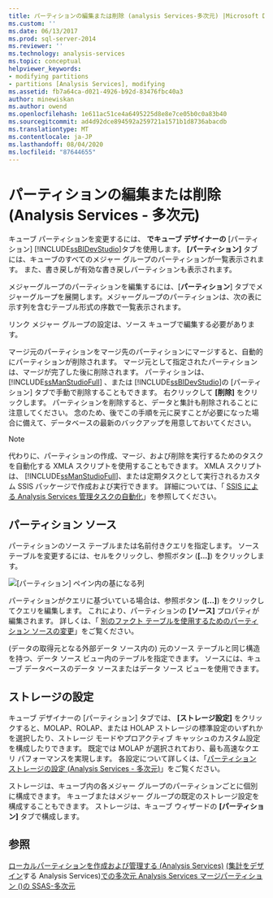 ```yaml
---
title: パーティションの編集または削除 (analysis Services-多次元) |Microsoft Docs
ms.custom: ''
ms.date: 06/13/2017
ms.prod: sql-server-2014
ms.reviewer: ''
ms.technology: analysis-services
ms.topic: conceptual
helpviewer_keywords:
- modifying partitions
- partitions [Analysis Services], modifying
ms.assetid: fb7a64ca-d021-4926-b92d-83476fbc40a3
author: minewiskan
ms.author: owend
ms.openlocfilehash: 1e611ac51ce4a6495225d8e8e7ce05b0c0a83b40
ms.sourcegitcommit: ad4d92dce894592a259721a1571b1d8736abacdb
ms.translationtype: MT
ms.contentlocale: ja-JP
ms.lasthandoff: 08/04/2020
ms.locfileid: "87644655"
---
```

# <a name="edit-or-delete-partitions-analyisis-services---multidimensional"></a>パーティションの編集または削除 (Analysis Services - 多次元)
  キューブ パーティションを変更するには、 **でキューブ デザイナーの** [パーティション] [!INCLUDE[ssBIDevStudio](../../../includes/ssbidevstudio-md.md)]タブを使用します。 **[パーティション]** タブには、キューブのすべてのメジャー グループのパーティションが一覧表示されます。 また、書き戻しが有効な書き戻しパーティションも表示されます。

 メジャーグループのパーティションを編集するには、[**パーティション**] タブでメジャーグループを展開します。メジャーグループのパーティションは、次の表に示す列を含むテーブル形式の序数で一覧表示されます。

 リンク メジャー グループの設定は、ソース キューブで編集する必要があります。

 マージ元のパーティションをマージ先のパーティションにマージすると、自動的にパーティションが削除されます。 マージ元として指定されたパーティションは、マージが完了した後に削除されます。 パーティションは、 [!INCLUDE[ssManStudioFull](../../../includes/ssmanstudiofull-md.md)] 、または [!INCLUDE[ssBIDevStudio](../../../includes/ssbidevstudio-md.md)]の [パーティション] タブで手動で削除することもできます。 右クリックして **[削除]** をクリックします。 パーティションを削除すると、データと集計も削除されることに注意してください。 念のため、後でこの手順を元に戻すことが必要になった場合に備えて、データベースの最新のバックアップを用意しておいてください。

> [!NOTE]
>  代わりに、パーティションの作成、マージ、および削除を実行するためのタスクを自動化する XMLA スクリプトを使用することもできます。 XMLA スクリプトは、 [!INCLUDE[ssManStudioFull](../../../includes/ssmanstudiofull-md.md)]、または定期タスクとして実行されるカスタム SSIS パッケージで作成および実行できます。 詳細については、「 [SSIS による Analysis Services 管理タスクの自動化](../instances/automate-analysis-services-administrative-tasks-with-ssis.md)」を参照してください。

## <a name="partition-source"></a>パーティション ソース
 パーティションのソース テーブルまたは名前付きクエリを指定します。 ソース テーブルを変更するには、セルをクリックし、参照ボタン (**[...]**) をクリックします。

 ![[パーティション] ペイン内の基になる列](../media/ssas-partitionsource.png "[パーティション] ペイン内の基になる列")

 パーティションがクエリに基づいている場合は、参照ボタン (**[...]**) をクリックしてクエリを編集します。 これにより、パーティションの **[ソース]** プロパティが編集されます。 詳しくは、「 [別のファクト テーブルを使用するためのパーティション ソースの変更](change-a-partition-source-to-use-a-different-fact-table.md)」をご覧ください。

 (データの取得元となる外部データ ソース内の) 元のソース テーブルと同じ構造を持つ、データ ソース ビュー内のテーブルを指定できます。 ソースには、キューブ データベースのデータ ソースまたはデータ ソース ビューを使用できます。

## <a name="storage-settings"></a>ストレージの設定
 キューブ デザイナーの [パーティション] タブでは、 **[ストレージ設定]** をクリックすると、MOLAP、ROLAP、または HOLAP ストレージの標準設定のいずれかを選択したり、ストレージ モードやプロアクティブ キャッシュのカスタム設定を構成したりできます。 既定では MOLAP が選択されており、最も高速なクエリ パフォーマンスを実現します。 各設定について詳しくは、「[パーティション ストレージの設定 &#40;Analysis Services - 多次元&#41;](set-partition-storage-analysis-services-multidimensional.md)」をご覧ください。

 ストレージは、キューブ内の各メジャー グループのパーティションごとに個別に構成できます。 キューブまたはメジャー グループの既定のストレージ設定を構成することもできます。 ストレージは、キューブ ウィザードの **[パーティション]** タブで構成します。

## <a name="see-also"></a>参照
 [ローカルパーティションを作成および管理する &#40;Analysis Services&#41;](create-and-manage-a-local-partition-analysis-services.md) [&#40;集計をデザイン](designing-aggregations-analysis-services-multidimensional.md)する Analysis Services&#41;[での多次元 Analysis Services マージパーティション &#40;&#41;の SSAS-多次元](merge-partitions-in-analysis-services-ssas-multidimensional.md)


